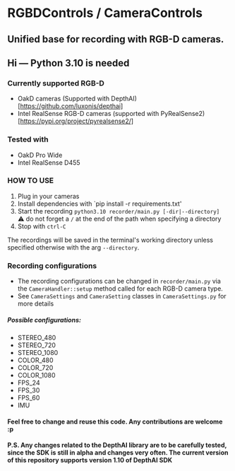 # RGBDControls / CameraControls

## Unified base for recording with RGB-D cameras.
## Hi — Python 3.10 is needed

### Currently supported RGB-D
- OakD cameras (Supported with DepthAI)[https://github.com/luxonis/depthai]
- Intel RealSense RGB-D cameras (supported with PyRealSense2)[https://pypi.org/project/pyrealsense2/]

### Tested with
- OakD Pro Wide
- Intel RealSense D455

### HOW TO USE

1. Plug in your cameras
2. Install dependencies with `pip install -r requirements.txt'
3. Start the recording `python3.10 recorder/main.py [-dir|--directory]` <br/>:warning: do not forget a `/` at the end of the path when specifying a directory
4. Stop with `ctrl-C`

The recordings will be saved in the terminal's working directory unless specified otherwise with the arg `--directory`.

### Recording configurations
- The recording configurations can be changed in `recorder/main.py` via the `CameraHandler::setup` method called for each RGB-D camera type.
- See `CameraSettings` and `CameraSetting` classes in `CameraSettings.py` for more details

##### Possible configurations:
- STEREO_480
- STEREO_720
- STEREO_1080
- COLOR_480
- COLOR_720
- COLOR_1080
- FPS_24
- FPS_30
- FPS_60
- IMU


#### Feel free to change and reuse this code. Any contributions are welcome :p

#### P.S. Any changes related to the DepthAI library are to be carefully tested, since the SDK is still in alpha and changes very often. The current version of this repository supports version 1.10 of DepthAI SDK
